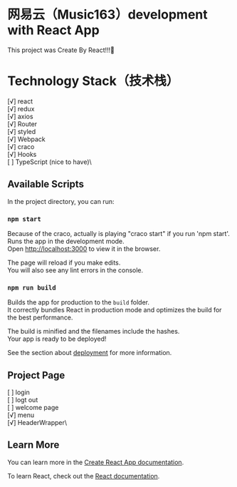 # 网易云（Music163）development with React App

This project was Create By React!!!👀

# Technology Stack（技术栈）
[√] react\
[√] redux\
[√] axios\
[√] Router\
[√] styled\
[√] Webpack\
[√] craco\
[√] Hooks\
[ ] TypeScript (nice to have)\

## Available Scripts

In the project directory, you can run:

### `npm start`

Because of the craco, actually is playing "craco start" if you run 'npm start'.
Runs the app in the development mode.\
Open [http://localhost:3000](http://localhost:3000) to view it in the browser.

The page will reload if you make edits.\
You will also see any lint errors in the console.

### `npm run build`

Builds the app for production to the `build` folder.\
It correctly bundles React in production mode and optimizes the build for the best performance.

The build is minified and the filenames include the hashes.\
Your app is ready to be deployed!

See the section about [deployment](https://facebook.github.io/create-react-app/docs/deployment) for more information.

## Project Page

[ ] login\
[ ] logt out\
[ ] welcome page\
[√] menu\
[√] HeaderWrapper\



## Learn More

You can learn more in the [Create React App documentation](https://facebook.github.io/create-react-app/docs/getting-started).

To learn React, check out the [React documentation](https://reactjs.org/).

